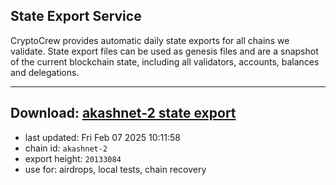 ## State Export Service
CryptoCrew provides automatic daily state exports for all chains we validate. State export files can be used as genesis files and are a snapshot of the current blockchain state, including all validators, accounts, balances and delegations.

---
**Download: [akashnet-2 state export](https://dl-eu2.ccvalidators.com/SERVICE/akash/akashnet-2_export_20133084.json)**
---

- last updated: Fri Feb 07 2025 10:11:58
- chain id: `akashnet-2`
- export height: `20133084`
- use for: airdrops, local tests, chain recovery
